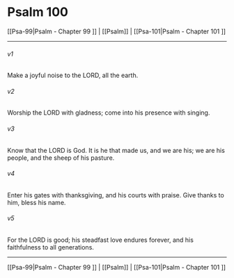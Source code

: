 # Psalm 100

[[Psa-99|Psalm - Chapter 99 ]] | [[Psalm]] | [[Psa-101|Psalm - Chapter 101 ]]
***

###### v1
Make a joyful noise to the LORD, all the earth.
###### v2
Worship the LORD with gladness; come into his presence with singing.
###### v3
Know that the LORD is God. It is he that made us, and we are his; we are his people, and the sheep of his pasture.
###### v4
Enter his gates with thanksgiving, and his courts with praise. Give thanks to him, bless his name.
###### v5
For the LORD is good; his steadfast love endures forever, and his faithfulness to all generations.

***

[[Psa-99|Psalm - Chapter 99 ]] | [[Psalm]] | [[Psa-101|Psalm - Chapter 101 ]]
